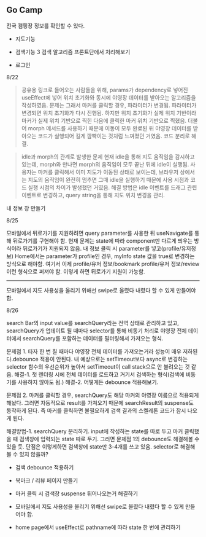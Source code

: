 ## Go Camp

전국 캠핑장 정보를 확인할 수 있다.

<!-- 폰트 적용 -->
<!-- 서비스 로고 벡터 이미지 찾기 -->
<!-- 기본 색상 / 사이즈 설정하기 -->
<!-- 모바일 반응형 어떻게 할 것인지 정하기 >> 디바이스 감지해서 다른 컴포넌트 띄우기 / 적어도 데스크탑 레이아웃은 태블릿 반응형까진 생각해서 구현하기-->
<!-- 메인 페이지 레이아웃 컴포넌트 생성하기 -->
<!-- 모바일 네브바 만들기 구글맵 참고 -->
<!-- 마커 svg 생성하기 -->
<!-- api 연동 후 marker 여러개 띄우기 -->
<!-- marker에 클릭 이벤트 달기 -->
<!-- 마커 초기화 삭제하고 다시 그리기-->

<!-- 마커 깜빡이는 거 해결 -->
<!-- api 분리 코드 깔끔하게 -->
<!-- Ref 하나의 객체로 만들기 -->
<!-- idle 이벤트 핸들러에 디바운싱 걸기 -->
<!-- 마커 클러스터링 -->
<!-- 마커 클릭 시 전역 상태 변경 -->
<!-- 캠핑장 정보 modal 컴포넌트 구현하기 -->
<!-- 현재 위치 정보 전역 상태로 관리하기 -->
<!-- 캠핑장 누르면 x 버튼 생성하기 -->
<!-- zoom level 11이상은 마커띄우기(범위 확장) -->
<!-- 10이하는 시/도 단위 캠핑장 개수로 띄우기 구분 -->
<!-- 마커 지우기 -->
<!-- 3.  api 연동하기 -->

- 지도기능
  <!-- 클러스터링 마커 눌렀을 때 zoom하기 -->
  <!-- 모바일 네비바 state 관리하기 -->
  <!-- 마커 클릭 시 parameter 변경하기 -->

- 검색기능
  3 검색 알고리즘 프론트단에서 처리해보기
  <!-- searchBar 인풋 내용 전역 상태로 관리 -->
  <!-- 2 검색결과 html 작성 -->

<!-- - 상세 정보 기능 -->
  <!-- suspense 컴포넌트 만들기 -->

  <!-- 공유 버튼 구현 -->
  <!-- - 파라미터 추출 (router 구조 변경) -->
  <!-- 공유 모달 창 html 구현 -->
  <!-- 1 공유 버튼 이벤트 > 모달창 > /maps/contendID 링크 생성 > onload됐을 때 파라미터가 있는 경우, contentId 상태로 넣고, 좌표/줌 상태 변경해주기(morph 사용) -->

- 로그인

8/22

<!-- 마커 길게 깜빡임 에러 해결 -->

> 공유용 링크로 들어오는 사람들을 위해, params가 dependency로 넣어진 useEffect에 넣어 위치 초기화와 동시에 야영장 데이터를 받아오는 알고리즘을 작성하였음.
> 문제는 그래서 마커를 클릭할 경우, 파라미터가 변경됨. 파라미터가 변경되면 위치 초기화가 다시 진행됨. 하지만 위치 초기화가 실제 위치 기반이라 마커가 실제 위치 기반으로 찍힌 다음에 클릭한 마커 위치 기반으로 찍혔음. 더불어 morph 메서드를 사용하기 때문에 이동이 모두 완료된 뒤 야영장 데이터를 받아오는 코드가 실행되어 길게 깜빡이는 것처럼 느껴졌던 거였음.
> 코드 분리로 해결.

<!-- 마커 짧게 깜빡임 에러 해결 -->

> idle과 morph의 관계로 발생한 문제
> 현재 idle을 통해 지도 움직임을 감시하고 있는데, morph와 만나면 morph의 움직임이 모두 끝난 뒤에 idle이 실행됨.
> 사용자는 마커를 클릭해서 이미 지도가 이동된 상태로 보이는데, 브라우저 상에서는 지도의 움직임이 완전히 멈추면 그때 idle을 실행하기 때문에 사용 시점과 코드 실행 시점의 차이가 발생했던 거였음.
> 해결 방법은 idle 이벤트를 드래그 관련 이벤트로 변경하고, query string을 통해 지도 위치 변경을 관리.

내 정보 창 만들기

8/25

<!-- 내 정보 페이지 - 상태 관리 문제 -->

모바일에서 뒤로가기를 지원하려면 query parameter를 사용한 뒤 useNavigate를 통해 뒤로가기를 구현해야 함.
현재 문제는 state에 따라 component만 다르게 띄우는 방식이라 뒤로가기가 지원되지 않음.
내 정보 클릭 시 parameter를 넣고(profile/유저정보)
Home에서는 parameter가 profile인 경우, myInfo state 값을 true로 변경하는 방식으로 해야함.
여기서 이제
profile/유저 정보/bookmark
profile/유저 정보/review 이런 형식으로 퍼져야 함.
이렇게 하면 뒤로가기 지원이 가능함.

---

모바일에서 지도 사용성을 올리기 위해선 swipe로 올렸다 내렸다 할 수 있게 만들어야 함.

8/26

<!-- - 내 정보 페이지 x버튼 추가하기 -->

<!-- - 검색 기능 구현-->

search Bar의 input value를 searchQuery라는 전역 상태로 관리하고 있고, searchQuery가 업데이트 될 때마다 selector를 통해 비동기 처리로 야영장 전체 데이터에서 searchQuery를 포함하는 데이터를 필터링해서 가져오는 형식.

문제점 1. 타자 한 번 칠 때마다 야영장 전체 데이터를 가져오는거라 성능이 매우 저하된다.debounce 적용이 안된다. 내 예상으로는 setTimeout보다 async로 변경하는 selector 함수의 우선순위가 높아서 setTimeout이 call stack으로 안 불려오는 것 같음.
해결-1. 첫 렌더링 시에 전체 데이터를 로드하고 거기서 검색하는 형식(검색에 비동기를 사용하지 않아도 됨.)
해결-2. 어떻게든 debounce 적용해보기.

문제점 2. 마커를 클릭할 경우, searchQuery도 해당 마커의 야영장 이름으로 적용되게 해놨다. 그러면 자동적으로 result를 가져오기 때문에 searchResult의 suspense도 동작하게 된다. 즉 마커를 클릭하면 불필요하게 검색 결과의 스켈레톤 코드가 잠시 나오게 된다.

해결방법-1. searchQuery 분리하기. input에 작성하는 state를 따로 두고 마커 클릭했을 때 검색창에 입력되는 state 따로 두기. 그러면 문제점 1의 debounce도 해결해볼 수 있을 듯. 단점은 이렇게하면 검색창에 state만 3-4개를 쓰고 있음. selector로 해결해 볼 수 있지 않을까?

<!-- - 검색 suspense 꾸미기 -->

- 검색 debounce 적용하기

- 북마크 / 리뷰 페이지 만들기

- 마커 클릭 시 검색창 suspense 튀어나오는거 해결하기

- 모바일에서 지도 사용성을 올리기 위해선 swipe로 올렸다 내렸다 할 수 있게 만들어야 함.

- home page에서 useEffect로 pathname에 따라 state 한 번에 관리하기
